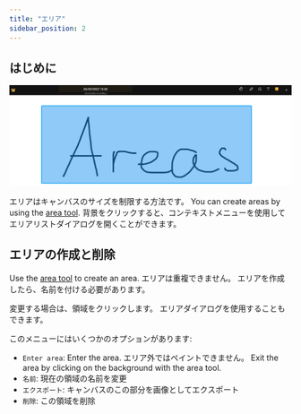 ```yaml
---
title: "エリア"
sidebar_position: 2
---
```


## はじめに

![エリア](area.png)

エリアはキャンバスのサイズを制限する方法です。 You can create areas by using the [area tool](tools/area.md). 背景をクリックすると、コンテキストメニューを使用してエリアリストダイアログを開くことができます。

## エリアの作成と削除

Use the [area tool](tools/area.md) to create an area. エリアは重複できません。 エリアを作成したら、名前を付ける必要があります。

変更する場合は、領域をクリックします。 エリアダイアログを使用することもできます。

このメニューにはいくつかのオプションがあります:

* `Enter area`: Enter the area. エリア外ではペイントできません。 Exit the area by clicking on the background with the area tool.
* `名前`: 現在の領域の名前を変更
* `エクスポート`: キャンバスのこの部分を画像としてエクスポート
* `削除`: この領域を削除
